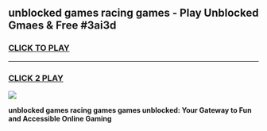 
## unblocked games racing games - Play Unblocked Gmaes & Free #3ai3d
<h3>
<a href="https://news.freeplayer.one?title=unblocked_games_racing_games&ref=24F">CLICK TO PLAY</a></h3>
<hr>

<h3>
<a href="https://news.freeplayer.one?title=unblocked_games_racing_games&ref=24F">CLICK 2 PLAY</a>
  
</h3>

<a href="https://news.freeplayer.one?title=unblocked_games_racing_games&ref=24F/"><img src="https://clearcache.store/games.png"></a>


**unblocked games racing games games unblocked: Your Gateway to Fun and Accessible Online Gaming**
